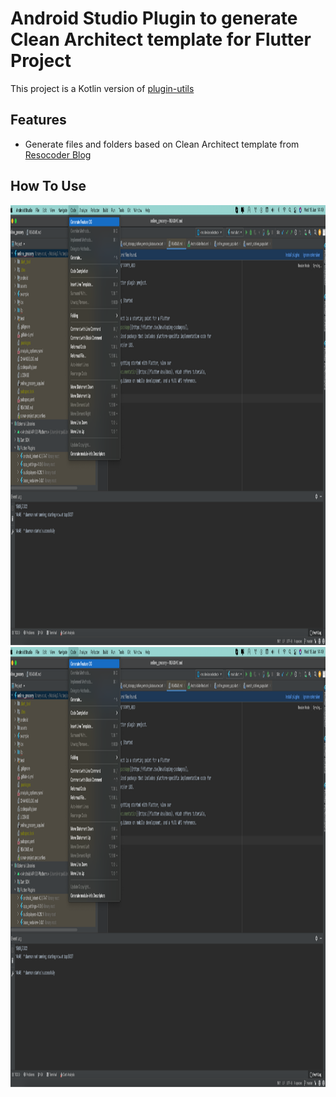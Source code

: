 # Android Studio Plugin to generate Clean Architect template for Flutter Project

This project is a Kotlin version of [plugin-utils](https://github.com/nguyencse/plugin-utils)

## Features

- Generate files and folders based on Clean Architect template from [Resocoder Blog](https://resocoder.com/2019/08/27/flutter-tdd-clean-architecture-course-1-explanation-project-structure/)

## How To Use
<img src="screenshot/1.png" width="879" height="704">    
<img src="screenshot/1.png" width="879" height="704">
